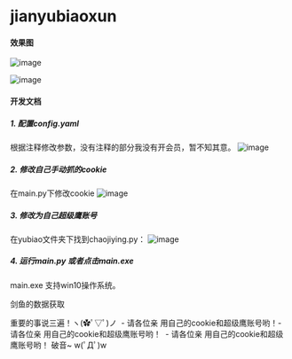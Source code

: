 # jianyubiaoxun

#### 效果图
![image](https://user-images.githubusercontent.com/58562109/156140916-a1c1085b-7d2f-4b5c-922b-a5a5c5119e3a.png)

![image](https://user-images.githubusercontent.com/58562109/156141064-39374059-c6b2-47c0-a2a8-c9ee99ecfed9.png)



#### 开发文档
##### 1. 配置config.yaml

根据注释修改参数，没有注释的部分我没有开会员，暂不知其意。
![image](https://user-images.githubusercontent.com/58562109/156140632-f3ea5824-ec93-4685-9576-826c559a483c.png)

##### 2. 修改自己手动抓的cookie
在main.py下修改cookie
![image](https://user-images.githubusercontent.com/58562109/156142113-99448330-7306-4848-a206-83ebdeb055c3.png)

##### 3. 修改为自己超级鹰账号
在yubiao文件夹下找到chaojiying.py：
![image](https://user-images.githubusercontent.com/58562109/156142973-dcf38e92-0992-4838-88fc-ccd229561c6e.png)

##### 4. 运行main.py 或者点击main.exe
main.exe 支持win10操作系统。

剑鱼的数据获取

重要的事说三遍！ヽ(✿ﾟ▽ﾟ)ノ
​	- 请各位亲 用自己的cookie和超级鹰账号哟！
​	- 请各位亲 用自己的cookie和超级鹰账号哟！
​	- 请各位亲 用自己的cookie和超级鹰账号哟！
破音~ w(ﾟДﾟ)w  
